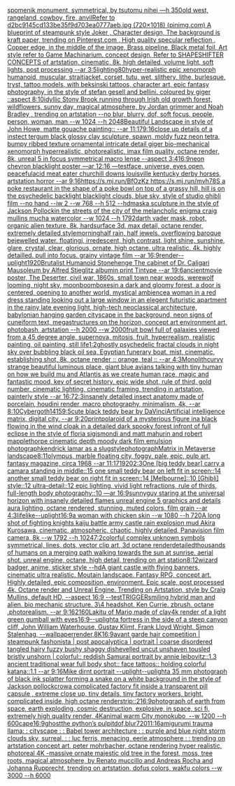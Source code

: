 [spomenik monument, symmetrical, by tsutomu nihei —h 350](https://www.ebank.nz/aiartgenerator?category=spomenik%20monument%2C%20symmetrical%2C%20by%20tsutomu%20nihei%20%E2%80%94h%20350)[old west, rangeland, cowboy, fire, anvil](https://www.ebank.nz/aiartgenerator?category=old%20west%2C%20rangeland%2C%20cowboy%2C%20fire%2C%20anvil)[Refer to d2bc9145cd133be35f9d703ea0777aeb.jpg (720×1018) (pinimg.com)  A blueprint of steampunk style Joker ,  Character design, The background is kraft paper,  trending on Pinterest.com  , High quality specular reflection ,  Copper  edge, in the middle of the image, Brass pipeline,  Black metal foil,  Art style refer to Game Machinarium.  concept design, Refer to SHAPESHIFTER CONCEPTS  of artstation, cinematic,  8k, high detailed,  volume light,  soft lights,  post processing    --ar 3:5](https://www.ebank.nz/aiartgenerator?category=Refer%20to%20d2bc9145cd133be35f9d703ea0777aeb.jpg%20%28720%C3%971018%29%20%28pinimg.com%29%20%20A%20blueprint%20of%20steampunk%20style%20Joker%20%2C%20%20Character%20design%2C%20The%20background%20is%20kraft%20paper%2C%20%20trending%20on%20Pinterest.com%20%20%2C%20High%20quality%20specular%20reflection%20%2C%20%20Copper%20%20edge%2C%20in%20the%20middle%20of%20the%20image%2C%20Brass%20pipeline%2C%20%20Black%20metal%20foil%2C%20%20Art%20style%20refer%20to%20Game%20Machinarium.%20%20concept%20design%2C%20Refer%20to%20SHAPESHIFTER%20CONCEPTS%20%20of%20artstation%2C%20cinematic%2C%20%208k%2C%20high%20detailed%2C%20%20volume%20light%2C%20%20soft%20lights%2C%20%20post%20processing%20%20%20%20--ar%203%3A5)[lighting](https://www.ebank.nz/aiartgenerator?category=lighting)[80](https://www.ebank.nz/aiartgenerator?category=80)[hyper-realistic epic xenomorph humanoid, muscular, straitjacket, corset, tutu, wet, slithery, lithe, burlesque, tryst, tattoo models, with beksinski tattoos, character art, epic fantasy photography, in the style of stefan gesell and bellini.  coloured by giger ::aspect 8:10](https://www.ebank.nz/aiartgenerator?category=hyper-realistic%20epic%20xenomorph%20humanoid%2C%20muscular%2C%20straitjacket%2C%20corset%2C%20tutu%2C%20wet%2C%20slithery%2C%20lithe%2C%20burlesque%2C%20tryst%2C%20tattoo%20models%2C%20with%20beksinski%20tattoos%2C%20character%20art%2C%20epic%20fantasy%20photography%2C%20in%20the%20style%20of%20stefan%20gesell%20and%20bellini.%20%20coloured%20by%20giger%20%3A%3Aaspect%208%3A10)[idyllic Stony Brook running through Irish old growth forest, wildflowers, sunny day, magical atmosphere, by Jordan grimmer and Noah Bradley , trending on artstation  --no blur, blurry, dof, soft focus, people, person, woman, man  --w 1024  --h 2048](https://www.ebank.nz/aiartgenerator?category=idyllic%20Stony%20Brook%20running%20through%20Irish%20old%20growth%20forest%2C%20wildflowers%2C%20sunny%20day%2C%20magical%20atmosphere%2C%20by%20Jordan%20grimmer%20and%20Noah%20Bradley%20%2C%20trending%20on%20artstation%20%20--no%20blur%2C%20blurry%2C%20dof%2C%20soft%20focus%2C%20people%2C%20person%2C%20woman%2C%20man%20%20--w%201024%20%20--h%202048)[Beautiful Landscape in style of John Howe, matte gouache painting:: --ar 11:17](https://www.ebank.nz/aiartgenerator?category=Beautiful%20Landscape%20in%20style%20of%20John%20Howe%2C%20matte%20gouache%20painting%3A%3A%20--ar%2011%3A17)[9:16](https://www.ebank.nz/aiartgenerator?category=9%3A16)[close up details of a instect tergum black glossy clay sculpture, spawn, moldy fuzz neon tetra, bumpy ribbed texture ornamental intricate detail giger bio-mechanical xenomorph hyperrealistic, photorealistic, imax film quality, octane render, 8k, unreal 5 in focus symmetrical macro lense --aspect 3:4](https://www.ebank.nz/aiartgenerator?category=close%20up%20details%20of%20a%20instect%20tergum%20black%20glossy%20clay%20sculpture%2C%20spawn%2C%20moldy%20fuzz%20neon%20tetra%2C%20bumpy%20ribbed%20texture%20ornamental%20intricate%20detail%20giger%20bio-mechanical%20xenomorph%20hyperrealistic%2C%20photorealistic%2C%20imax%20film%20quality%2C%20octane%20render%2C%208k%2C%20unreal%205%20in%20focus%20symmetrical%20macro%20lense%20--aspect%203%3A4)[16:9](https://www.ebank.nz/aiartgenerator?category=16%3A9)[neon chevron blacklight poster —ar 12:16 —test](https://www.ebank.nz/aiartgenerator?category=neon%20chevron%20blacklight%20poster%20%E2%80%94ar%2012%3A16%20%E2%80%94test)[face, universe, eyes open, peaceful](https://www.ebank.nz/aiartgenerator?category=face%2C%20universe%2C%20eyes%20open%2C%20peaceful)[acid meat eater churchill downs louisville kentucky derby horses, artstation,horror --ar 9:16](https://www.ebank.nz/aiartgenerator?category=acid%20meat%20eater%20churchill%20downs%20louisville%20kentucky%20derby%20horses%2C%20artstation%2Chorror%20--ar%209%3A16)[https://s.mj.run/BfOzKz https://s.mj.run/mvh78S a poke restaurant in the shape of a poke bowl on top of a grassy hill, hill is on the psychedelic backlight blacklight clouds, blue sky, style of studio ghibli film --no hand --iw 2 --w 768 --h 512 --hd](https://www.ebank.nz/aiartgenerator?category=https%3A//s.mj.run/BfOzKz%20https%3A//s.mj.run/mvh78S%20a%20poke%20restaurant%20in%20the%20shape%20of%20a%20poke%20bowl%20on%20top%20of%20a%20grassy%20hill%2C%20hill%20is%20on%20the%20psychedelic%20backlight%20blacklight%20clouds%2C%20blue%20sky%2C%20style%20of%20studio%20ghibli%20film%20--no%20hand%20--iw%202%20--w%20768%20--h%20512%20--hd)[mask](https://www.ebank.nz/aiartgenerator?category=mask)[a sculpture in the style of Jackson Pollock](https://www.ebank.nz/aiartgenerator?category=a%20sculpture%20in%20the%20style%20of%20Jackson%20Pollock)[in the streets of the city of the melancholic enigma craig mullins mucha watercolor --w 1024 --h 1792](https://www.ebank.nz/aiartgenerator?category=in%20the%20streets%20of%20the%20city%20of%20the%20melancholic%20enigma%20craig%20mullins%20mucha%20watercolor%20--w%201024%20--h%201792)[darth vader mask, robot, organic alien texture, 8k, hardsurface 3d, max detail, octane render, extremely detailed,](https://www.ebank.nz/aiartgenerator?category=darth%20vader%20mask%2C%20robot%2C%20organic%20alien%20texture%2C%208k%2C%20hardsurface%203d%2C%20max%20detail%2C%20octane%20render%2C%20extremely%20detailed%2C)[style](https://www.ebank.nz/aiartgenerator?category=style)[morning](https://www.ebank.nz/aiartgenerator?category=morning)[half rain, half jewels. overflowing baroque bejewelled water. floatingj, irredescent, high contrast, light shine, sunshine, glare, crystal, clear, glorious, ornate, high octane. ultra realistic. 4k. highly detailled. pull into focus. grainy vintage film --ar 16:9](https://www.ebank.nz/aiartgenerator?category=half%20rain%2C%20half%20jewels.%20overflowing%20baroque%20bejewelled%20water.%20floatingj%2C%20irredescent%2C%20high%20contrast%2C%20light%20shine%2C%20sunshine%2C%20glare%2C%20crystal%2C%20clear%2C%20glorious%2C%20ornate%2C%20high%20octane.%20ultra%20realistic.%204k.%20highly%20detailled.%20pull%20into%20focus.%20grainy%20vintage%20film%20--ar%2016%3A9)[render](https://www.ebank.nz/aiartgenerator?category=render)[--uplight](https://www.ebank.nz/aiartgenerator?category=--uplight)[1920](https://www.ebank.nz/aiartgenerator?category=1920)[Brutalist Humanoid Stonehenge The cabinet of Dr. Caligari Mausoleum by Alfred Stieglitz albumin print Tintype --ar 19:6](https://www.ebank.nz/aiartgenerator?category=Brutalist%20Humanoid%20Stonehenge%20The%20cabinet%20of%20Dr.%20Caligari%20Mausoleum%20by%20Alfred%20Stieglitz%20albumin%20print%20Tintype%20--ar%2019%3A6)[ancient](https://www.ebank.nz/aiartgenerator?category=ancient)[movie poster, The Deserter, civil war, 1860s, small town near woods, werewolf looming, night sky, moon](https://www.ebank.nz/aiartgenerator?category=movie%20poster%2C%20The%20Deserter%2C%20civil%20war%2C%201860s%2C%20small%20town%20near%20woods%2C%20werewolf%20looming%2C%20night%20sky%2C%20moon)[boomboxes](https://www.ebank.nz/aiartgenerator?category=boomboxes)[in a dark and gloomy forest, a door is centered, opening to another world, mystical ambience](https://www.ebank.nz/aiartgenerator?category=in%20a%20dark%20and%20gloomy%20forest%2C%20a%20door%20is%20centered%2C%20opening%20to%20another%20world%2C%20mystical%20ambience)[a woman in a red dress standing looking out a large window in an elegent futuristic apartment in the rainy late evening light, high-tech neoclassical architecture, babylonian hanging garden cityscape in the background, neon signs of cuneiform text, megastructures on the horizon, concept art environment art, photobash, artstation --h 2000 --w 2000](https://www.ebank.nz/aiartgenerator?category=a%20woman%20in%20a%20red%20dress%20standing%20looking%20out%20a%20large%20window%20in%20an%20elegent%20futuristic%20apartment%20in%20the%20rainy%20late%20evening%20light%2C%20high-tech%20neoclassical%20architecture%2C%20babylonian%20hanging%20garden%20cityscape%20in%20the%20background%2C%20neon%20signs%20of%20cuneiform%20text%2C%20megastructures%20on%20the%20horizon%2C%20concept%20art%20environment%20art%2C%20photobash%2C%20artstation%20--h%202000%20--w%202000)[fruit bowl full of galaxies viewed from a 45 degree angle, supernova, mitosis, fruit, hyperrealism, realistic painting, oil painting, still life](https://www.ebank.nz/aiartgenerator?category=fruit%20bowl%20full%20of%20galaxies%20viewed%20from%20a%2045%20degree%20angle%2C%20supernova%2C%20mitosis%2C%20fruit%2C%20hyperrealism%2C%20realistic%20painting%2C%20oil%20painting%2C%20still%20life)[1:2](https://www.ebank.nz/aiartgenerator?category=1%3A2)[ghostly psychedelic fractal clouds in night sky over bubbling black oil sea, Egyptian funerary boat, mist, cinematic, establishing shot, 8k, octane render :: orange, teal :: --ar 4:3](https://www.ebank.nz/aiartgenerator?category=ghostly%20psychedelic%20fractal%20clouds%20in%20night%20sky%20over%20bubbling%20black%20oil%20sea%2C%20Egyptian%20funerary%20boat%2C%20mist%2C%20cinematic%2C%20establishing%20shot%2C%208k%2C%20octane%20render%20%3A%3A%20orange%2C%20teal%20%3A%3A%20--ar%204%3A3)[Monolith](https://www.ebank.nz/aiartgenerator?category=Monolith)[curvy strange beautiful luminous place, giant blue avians talking with tiny human on how we build mu and Atlantis as we create human race, magic and fantastic mood, key of secret history, epic wide shot, rule of third, gold number, cinematic lighting, cinematic framing, trending in artstation, painterly style --ar 16:7](https://www.ebank.nz/aiartgenerator?category=curvy%20strange%20beautiful%20luminous%20place%2C%20giant%20blue%20avians%20talking%20with%20tiny%20human%20on%20how%20we%20build%20mu%20and%20Atlantis%20as%20we%20create%20human%20race%2C%20magic%20and%20fantastic%20mood%2C%20key%20of%20secret%20history%2C%20epic%20wide%20shot%2C%20rule%20of%20third%2C%20gold%20number%2C%20cinematic%20lighting%2C%20cinematic%20framing%2C%20trending%20in%20artstation%2C%20painterly%20style%20--ar%2016%3A7)[2:3](https://www.ebank.nz/aiartgenerator?category=2%3A3)[insanely detailed insect anatomy made of porcelain, houdini render, macro photography, minimalism, 4k, --ar 8:10](https://www.ebank.nz/aiartgenerator?category=insanely%20detailed%20insect%20anatomy%20made%20of%20porcelain%2C%20houdini%20render%2C%20macro%20photography%2C%20minimalism%2C%204k%2C%20--ar%208%3A10)[Cybergoth](https://www.ebank.nz/aiartgenerator?category=Cybergoth)[1415](https://www.ebank.nz/aiartgenerator?category=1415)[9:5](https://www.ebank.nz/aiartgenerator?category=9%3A5)[cute black teddy bear by DaVinci](https://www.ebank.nz/aiartgenerator?category=cute%20black%20teddy%20bear%20by%20DaVinci)[Artificial intelligence matrix, digital city. --ar 9:20](https://www.ebank.nz/aiartgenerator?category=Artificial%20intelligence%20matrix%2C%20digital%20city.%20--ar%209%3A20)[print](https://www.ebank.nz/aiartgenerator?category=print)[polaroid of a mysterious figure ina black flowing in the wind cloak in a detailed dark spooky forest infront of full eclipse in the style of floria sigismondi and matt mahurin and robert mapplethorpe cinematic depth moody dark film emulsion photograph](https://www.ebank.nz/aiartgenerator?category=polaroid%20of%20a%20mysterious%20figure%20ina%20black%20flowing%20in%20the%20wind%20cloak%20in%20a%20detailed%20dark%20spooky%20forest%20infront%20of%20full%20eclipse%20in%20the%20style%20of%20floria%20sigismondi%20and%20matt%20mahurin%20and%20robert%20mapplethorpe%20cinematic%20depth%20moody%20dark%20film%20emulsion%20photograph)[kendrick lamar as a slug](https://www.ebank.nz/aiartgenerator?category=kendrick%20lamar%20as%20a%20slug)[style](https://www.ebank.nz/aiartgenerator?category=style)[photograph](https://www.ebank.nz/aiartgenerator?category=photograph)[Matrix in Metaverse landscape](https://www.ebank.nz/aiartgenerator?category=Matrix%20in%20Metaverse%20landscape)[8:11](https://www.ebank.nz/aiartgenerator?category=8%3A11)[olympus, marble floating city, foggy, pale, epic, pulp art, fantasy magazine, circa 1968 --ar 11:17](https://www.ebank.nz/aiartgenerator?category=olympus%2C%20marble%20floating%20city%2C%20foggy%2C%20pale%2C%20epic%2C%20pulp%20art%2C%20fantasy%20magazine%2C%20circa%201968%20--ar%2011%3A17)[1920](https://www.ebank.nz/aiartgenerator?category=1920)[2:3](https://www.ebank.nz/aiartgenerator?category=2%3A3)[One [big teddy bear] carry a camara standing in middle::15 one small teddy bear on left fit in screen::14 another small teddy bear on right fit in screen::14 [Melbourne]::10 [Ghibli] style::12 ultra-detail::12 epic lighting, vivid light refractions, rule of thirds, full-length body photography::10 —ar 16:9](https://www.ebank.nz/aiartgenerator?category=One%20%5Bbig%20teddy%20bear%5D%20carry%20a%20camara%20standing%20in%20middle%3A%3A15%20one%20small%20teddy%20bear%20on%20left%20fit%20in%20screen%3A%3A14%20another%20small%20teddy%20bear%20on%20right%20fit%20in%20screen%3A%3A14%20%5BMelbourne%5D%3A%3A10%20%5BGhibli%5D%20style%3A%3A12%20ultra-detail%3A%3A12%20epic%20lighting%2C%20vivid%20light%20refractions%2C%20rule%20of%20thirds%2C%20full-length%20body%20photography%3A%3A10%20%E2%80%94ar%2016%3A9)[sunny](https://www.ebank.nz/aiartgenerator?category=sunny)[guy staring at the universal horizon with insanely detailed flames unreal engine 5 graphics and details aura lighting, octane rendered, stunning, muted colors, film grain --ar 4:3](https://www.ebank.nz/aiartgenerator?category=guy%20staring%20at%20the%20universal%20horizon%20with%20insanely%20detailed%20flames%20unreal%20engine%205%20graphics%20and%20details%20aura%20lighting%2C%20octane%20rendered%2C%20stunning%2C%20muted%20colors%2C%20film%20grain%20--ar%204%3A3)[lifelike](https://www.ebank.nz/aiartgenerator?category=lifelike)[--uplight](https://www.ebank.nz/aiartgenerator?category=--uplight)[16:9](https://www.ebank.nz/aiartgenerator?category=16%3A9)[a woman with chicken skin --w 1080 --h 720](https://www.ebank.nz/aiartgenerator?category=a%20woman%20with%20chicken%20skin%20--w%201080%20--h%20720)[](https://www.ebank.nz/aiartgenerator?category=)[A long shot of fighting knights kaiju  battle army castle rain explosion mud Akira Kurosawa, cinematic, atmospheric, chaotic, highly detailed, Panavision film camera, 8k --w 1792 --h 1024](https://www.ebank.nz/aiartgenerator?category=A%20long%20shot%20of%20fighting%20knights%20kaiju%20%20battle%20army%20castle%20rain%20explosion%20mud%20Akira%20Kurosawa%2C%20cinematic%2C%20atmospheric%2C%20chaotic%2C%20highly%20detailed%2C%20Panavision%20film%20camera%2C%208k%20--w%201792%20--h%201024)[7:2](https://www.ebank.nz/aiartgenerator?category=7%3A2)[colorful complex unknown symbols symmetrical, lines, dots, vector clip art, 3d octane render](https://www.ebank.nz/aiartgenerator?category=colorful%20complex%20unknown%20symbols%20symmetrical%2C%20lines%2C%20dots%2C%20vector%20clip%20art%2C%203d%20octane%20render)[detailed](https://www.ebank.nz/aiartgenerator?category=detailed)[thousands of humans on a merging path walking towards the sun at sunrise. aerial shot. unreal engine, octane, high detail, trending on art station](https://www.ebank.nz/aiartgenerator?category=thousands%20of%20humans%20on%20a%20merging%20path%20walking%20towards%20the%20sun%20at%20sunrise.%20aerial%20shot.%20unreal%20engine%2C%20octane%2C%20high%20detail%2C%20trending%20on%20art%20station)[8:12](https://www.ebank.nz/aiartgenerator?category=8%3A12)[wizard badger, anime, sticker style --hd](https://www.ebank.nz/aiartgenerator?category=wizard%20badger%2C%20anime%2C%20sticker%20style%20--hd)[A giant castle with flying banners, cinematic ultra realistic. Moutain landscape. Fantasy RPG, concept art. Highly detailed, epic composition, environment. Epic scale, post processed 4k, Octane render and Unreal Engine. Trending on Artstation, style by Craig Mullins, default HD, --aspect 16:9 --test](https://www.ebank.nz/aiartgenerator?category=A%20giant%20castle%20with%20flying%20banners%2C%20cinematic%20ultra%20realistic.%20Moutain%20landscape.%20Fantasy%20RPG%2C%20concept%20art.%20Highly%20detailed%2C%20epic%20composition%2C%20environment.%20Epic%20scale%2C%20post%20processed%204k%2C%20Octane%20render%20and%20Unreal%20Engine.%20Trending%20on%20Artstation%2C%20style%20by%20Craig%20Mullins%2C%20default%20HD%2C%20--aspect%2016%3A9%20--test)[TRIGGER](https://www.ebank.nz/aiartgenerator?category=TRIGGER)[smiling hybrid man and alien. bio mechanic structure. 3\4 headshot. Ken Currie.  zbrush. octane .photorealism. --ar 9:16](https://www.ebank.nz/aiartgenerator?category=smiling%20hybrid%20man%20and%20alien.%20bio%20mechanic%20structure.%203%5C4%20headshot.%20Ken%20Currie.%20%20zbrush.%20octane%20.photorealism.%20--ar%209%3A16)[2160](https://www.ebank.nz/aiartgenerator?category=2160)[Lakitu of Mario,made of clay](https://www.ebank.nz/aiartgenerator?category=Lakitu%20of%20Mario%2Cmade%20of%20clay)[4k render of a light green gumball with eyes](https://www.ebank.nz/aiartgenerator?category=4k%20render%20of%20a%20light%20green%20gumball%20with%20eyes)[16:9](https://www.ebank.nz/aiartgenerator?category=16%3A9)[--uplight](https://www.ebank.nz/aiartgenerator?category=--uplight)[a fortress in the side of a steep canyon cliff, John William Waterhouse, Gustav Klimt, Frank Lloyd Wright, Simon Stalenhag, --wallpaper](https://www.ebank.nz/aiartgenerator?category=a%20fortress%20in%20the%20side%20of%20a%20steep%20canyon%20cliff%2C%20John%20William%20Waterhouse%2C%20Gustav%20Klimt%2C%20Frank%20Lloyd%20Wright%2C%20Simon%20Stalenhag%2C%20--wallpaper)[render](https://www.ebank.nz/aiartgenerator?category=render)[,8K](https://www.ebank.nz/aiartgenerator?category=%2C8K)[16:9](https://www.ebank.nz/aiartgenerator?category=16%3A9)[avant garde hair competition | steampunk fashonista | post apocalyptica | portrait | coarse disordered tangled hairy fuzzy bushy shaggy dishevelled uncut unshaven tousled bristly unshorn | colorful:: reddish Samurai portrait by annie leibovitz::1.3 ancient traditional wear full body shot:: face tattoos:: holding colorful katana::1.1  --ar 9:16](https://www.ebank.nz/aiartgenerator?category=avant%20garde%20hair%20competition%20%7C%20steampunk%20fashonista%20%7C%20post%20apocalyptica%20%7C%20portrait%20%7C%20coarse%20disordered%20tangled%20hairy%20fuzzy%20bushy%20shaggy%20dishevelled%20uncut%20unshaven%20tousled%20bristly%20unshorn%20%7C%20colorful%3A%3A%20reddish%20Samurai%20portrait%20by%20annie%20leibovitz%3A%3A1.3%20ancient%20traditional%20wear%20full%20body%20shot%3A%3A%20face%20tattoos%3A%3A%20holding%20colorful%20katana%3A%3A1.1%20%20--ar%209%3A16)[Mike dirnt portrait --uplight](https://www.ebank.nz/aiartgenerator?category=Mike%20dirnt%20portrait%20--uplight)[--uplight](https://www.ebank.nz/aiartgenerator?category=--uplight)[a 35 mm photograph of black ink splatter forming a snake on a white background in the style of Jackson pollock](https://www.ebank.nz/aiartgenerator?category=a%2035%20mm%20photograph%20of%20black%20ink%20splatter%20forming%20a%20snake%20on%20a%20white%20background%20in%20the%20style%20of%20Jackson%20pollock)[crow](https://www.ebank.nz/aiartgenerator?category=crow)[a complicated factory fit inside a transparent pill capsule , extreme close up, tiny details, tiny factory workers, bright, complicated inside, high octane render](https://www.ebank.nz/aiartgenerator?category=a%20complicated%20factory%20fit%20inside%20a%20transparent%20pill%20capsule%20%2C%20extreme%20close%20up%2C%20tiny%20details%2C%20tiny%20factory%20workers%2C%20bright%2C%20complicated%20inside%2C%20high%20octane%20render)[strip::2](https://www.ebank.nz/aiartgenerator?category=strip%3A%3A2)[16:9](https://www.ebank.nz/aiartgenerator?category=16%3A9)[photograph of earth from space, earth exploding, cosmic destruction, explosive, in space, sci fi, extremely high quality render, 4K](https://www.ebank.nz/aiartgenerator?category=photograph%20of%20earth%20from%20space%2C%20earth%20exploding%2C%20cosmic%20destruction%2C%20explosive%2C%20in%20space%2C%20sci%20fi%2C%20extremely%20high%20quality%20render%2C%204K)[animal warm City monokubo  --w 1200 --h 600](https://www.ebank.nz/aiartgenerator?category=animal%20warm%20City%20monokubo%C2%A0%20--w%201200%20--h%20600)[cape](https://www.ebank.nz/aiartgenerator?category=cape)[16:9](https://www.ebank.nz/aiartgenerator?category=16%3A9)[ghost](https://www.ebank.nz/aiartgenerator?category=ghost)[the python’s pulpit](https://www.ebank.nz/aiartgenerator?category=the%20python%E2%80%99s%20pulpit)[dof,blur](https://www.ebank.nz/aiartgenerator?category=dof%2Cblur)[720](https://www.ebank.nz/aiartgenerator?category=720)[11:16](https://www.ebank.nz/aiartgenerator?category=11%3A16)[amigurumi trauma llama](https://www.ebank.nz/aiartgenerator?category=amigurumi%20trauma%20llama)[: : cityscape : : Babel tower architecture : : purple and blue night storm clouds sky, surreal, : : luc ferris, menacing, eerie atmosphere : : trending on artstation concept art, peter mohrbacher, octane rendering hyper realistic, photoreal 4K -](https://www.ebank.nz/aiartgenerator?category=%3A%20%3A%20cityscape%20%3A%20%3A%20Babel%20tower%20architecture%20%3A%20%3A%20purple%20and%20blue%20night%20storm%20clouds%20sky%2C%20surreal%2C%20%3A%20%3A%20luc%20ferris%2C%20menacing%2C%20eerie%20atmosphere%20%3A%20%3A%20trending%20on%20artstation%20concept%20art%2C%20peter%20mohrbacher%2C%20octane%20rendering%20hyper%20realistic%2C%20photoreal%204K%20-)[massive ornate majestic old tree in the forest, moss, tree roots, magical atmosphere, by Renato muccillo and Andreas Rocha and Johanna Rupprecht, trending on artstation, dofus colors, wakfu colors  --w 3000 --h 6000](https://www.ebank.nz/aiartgenerator?category=massive%20ornate%20majestic%20old%20tree%20in%20the%20forest%2C%20moss%2C%20tree%20roots%2C%20magical%20atmosphere%2C%20by%20Renato%20muccillo%20and%20Andreas%20Rocha%20and%20Johanna%20Rupprecht%2C%20trending%20on%20artstation%2C%20dofus%20colors%2C%20wakfu%20colors%20%20--w%203000%20--h%206000)